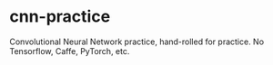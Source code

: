 # cnn-practice
Convolutional Neural Network practice, hand-rolled for practice. No Tensorflow, Caffe, PyTorch, etc.
